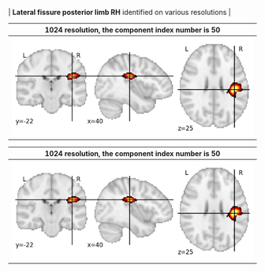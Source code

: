 


| **Lateral fissure posterior limb RH** identified on various resolutions |

| 1024 resolution, the component index number is 50|  
|:---:|  
| ![Component 1024](../1024/final/50.jpg "From component 1024: Lateral fissure posterior limb RH") |

| 1024 resolution, the component index number is 50|  
|:---:|  
| ![Component 1024](../1024/final/50.jpg "From component 1024: Lateral fissure posterior limb RH") |